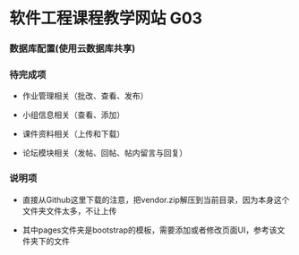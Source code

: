 # 软件工程课程教学网站 G03


### 数据库配置(使用云数据库共享)


### 待完成项
+ 作业管理相关（批改、查看、发布）

+ 小组信息相关（查看、添加）

+ 课件资料相关（上传和下载）

+ 论坛模块相关（发帖、回帖、帖内留言与回复）

### 说明项
+ 直接从Github这里下载的注意，把vendor.zip解压到当前目录，因为本身这个文件夹文件太多，不让上传

+ 其中pages文件夹是bootstrap的模板，需要添加或者修改页面UI，参考该文件夹下的文件
